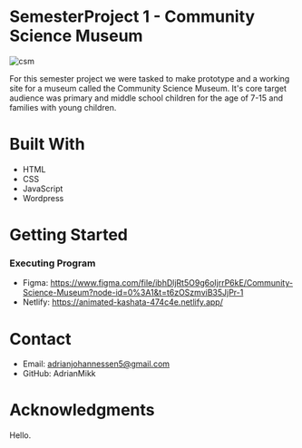 # SemesterProject 1 - Community Science Museum

![csm](https://github.com/AdrianMikk/SemesterProject/assets/113434165/4899593f-a118-4963-9117-761159fa36e1)

For this semester project we were tasked to make prototype and a working site for a museum called the Community Science Museum. It's core target audience was primary and middle school children for the age of 7-15 and families with young children.

# Built With

- HTML
- CSS
- JavaScript 
- Wordpress

# Getting Started 
### Executing Program 
- Figma: https://www.figma.com/file/ibhDljRt5O9g6oIjrrP6kE/Community-Science-Museum?node-id=0%3A1&t=t6zOSzmviB35JjPr-1
- Netlify: https://animated-kashata-474c4e.netlify.app/

# Contact 

- Email: adrianjohannessen5@gmail.com 
- GitHub: AdrianMikk

# Acknowledgments 

Hello.

